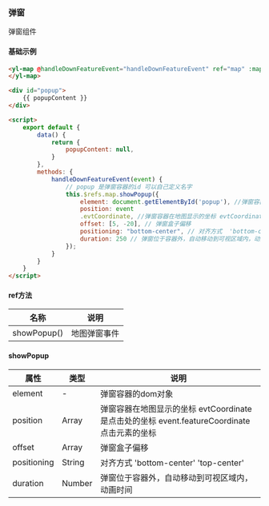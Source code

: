 ### 弹窗

弹窗组件

#### 基础示例

```html
<yl-map @handleDownFeatureEvent="handleDownFeatureEvent" ref="map" :mapUrl="mapUrl">
</yl-map>

<div id="popup">
	{{ popupContent }}
</div>

<script>
	export default {
		data() {
			return {
				popupContent: null,
			}
		},
		methods: {
			handleDownFeatureEvent(event) {
				// popup 是弹窗容器的id 可以自己定义名字
				this.$refs.map.showPopup({
					element: document.getElementById('popup'), //弹窗容器的dom对象
					position: event
					.evtCoordinate, //弹窗容器在地图显示的坐标 evtCoordinate是点击处的坐标   event.featureCoordinate 点击元素的坐标
					offset: [5, -20], // 弹窗盒子偏移
					positioning: "bottom-center", // 对齐方式  'bottom-center' 'top-center'
					duration: 250 // 弹窗位于容器外，自动移动到可视区域内，动画时间
				});
			}
		}
	}
</script>
```



#### ref方法

| 名称        | 说明         |
| ----------- | ------------ |
| showPopup() | 地图弹窗事件 |



#### showPopup

| 属性        | 类型   | 说明                                                         |
| ----------- | ------ | ------------------------------------------------------------ |
| element     | -      | 弹窗容器的dom对象                                            |
| position    | Array  | 弹窗容器在地图显示的坐标 evtCoordinate是点击处的坐标   event.featureCoordinate 点击元素的坐标 |
| offset      | Array  | 弹窗盒子偏移                                                 |
| positioning | String | 对齐方式  'bottom-center' 'top-center'                       |
| duration    | Number | 弹窗位于容器外，自动移动到可视区域内，动画时间               |

